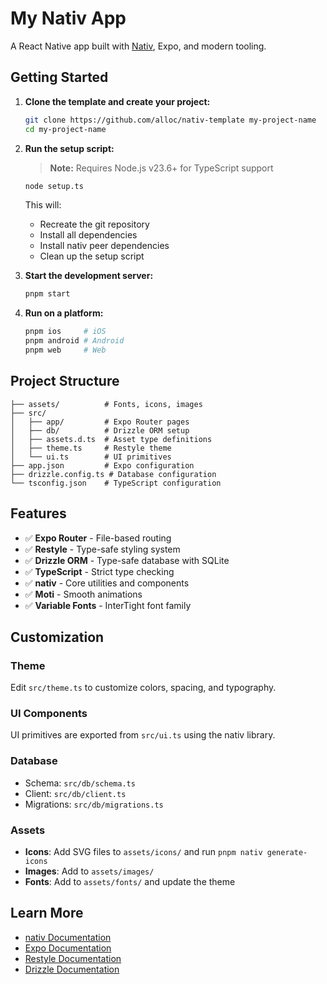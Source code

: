 # My Nativ App

A React Native app built with [Nativ](https://github.com/alloc/nativ), Expo, and modern tooling.

## Getting Started

1. **Clone the template and create your project:**

   ```bash
   git clone https://github.com/alloc/nativ-template my-project-name
   cd my-project-name
   ```

2. **Run the setup script:**

   > **Note:** Requires Node.js v23.6+ for TypeScript support

   ```bash
   node setup.ts
   ```

   This will:
   - Recreate the git repository
   - Install all dependencies
   - Install nativ peer dependencies
   - Clean up the setup script

3. **Start the development server:**

   ```bash
   pnpm start
   ```

4. **Run on a platform:**
   ```bash
   pnpm ios     # iOS
   pnpm android # Android
   pnpm web     # Web
   ```

## Project Structure

```
├── assets/          # Fonts, icons, images
├── src/
│   ├── app/         # Expo Router pages
│   ├── db/          # Drizzle ORM setup
│   ├── assets.d.ts  # Asset type definitions
│   ├── theme.ts     # Restyle theme
│   └── ui.ts        # UI primitives
├── app.json         # Expo configuration
├── drizzle.config.ts # Database configuration
└── tsconfig.json    # TypeScript configuration
```

## Features

- ✅ **Expo Router** - File-based routing
- ✅ **Restyle** - Type-safe styling system
- ✅ **Drizzle ORM** - Type-safe database with SQLite
- ✅ **TypeScript** - Strict type checking
- ✅ **nativ** - Core utilities and components
- ✅ **Moti** - Smooth animations
- ✅ **Variable Fonts** - InterTight font family

## Customization

### Theme

Edit `src/theme.ts` to customize colors, spacing, and typography.

### UI Components

UI primitives are exported from `src/ui.ts` using the nativ library.

### Database

- Schema: `src/db/schema.ts`
- Client: `src/db/client.ts`
- Migrations: `src/db/migrations.ts`

### Assets

- **Icons**: Add SVG files to `assets/icons/` and run `pnpm nativ generate-icons`
- **Images**: Add to `assets/images/`
- **Fonts**: Add to `assets/fonts/` and update the theme

## Learn More

- [nativ Documentation](../nativ/README.md)
- [Expo Documentation](https://docs.expo.dev/)
- [Restyle Documentation](https://github.com/Shopify/restyle)
- [Drizzle Documentation](https://orm.drizzle.team/)
